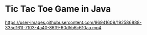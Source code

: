 # Tic Tac Toe Game in Java



https://user-images.githubusercontent.com/96941609/192586888-335d161f-7103-4a40-86f9-60d5b6c610aa.mp4

